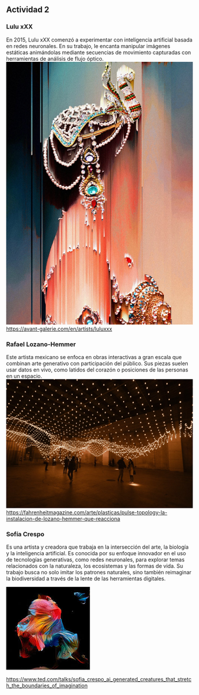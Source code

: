 ## Actividad 2
### Lulu xXX

En 2015, Lulu xXX comenzó a experimentar con inteligencia artificial basada en redes neuronales.
En su trabajo, le encanta manipular imágenes estáticas animándolas mediante secuencias de movimiento capturadas con herramientas de análisis de flujo óptico.
![image](../../../../assets/luluxxx1.jpg)
https://avant-galerie.com/en/artists/luluxxx
### Rafael Lozano-Hemmer
Este artista mexicano se enfoca en obras interactivas a gran escala que combinan arte generativo con participación del público. Sus piezas suelen usar datos en vivo, como latidos del corazón o posiciones de las personas en un espacio.
![image](../../../../assets/rafaellozano1.jpg)
https://fahrenheitmagazine.com/arte/plasticas/pulse-topology-la-instalacion-de-lozano-hemmer-que-reacciona
### Sofía Crespo 
Es una artista y creadora que trabaja en la intersección del arte, la biología y la inteligencia artificial. Es conocida por su enfoque innovador
en el uso de tecnologías generativas, como redes neuronales, para explorar temas relacionados con la naturaleza, los ecosistemas y las formas de vida. 
Su trabajo busca no solo imitar los patrones naturales, sino también reimaginar la biodiversidad a través de la lente de las herramientas digitales.

![image](../../../../assets/sofiacrespo1.jpeg)

https://www.ted.com/talks/sofia_crespo_ai_generated_creatures_that_stretch_the_boundaries_of_imagination
